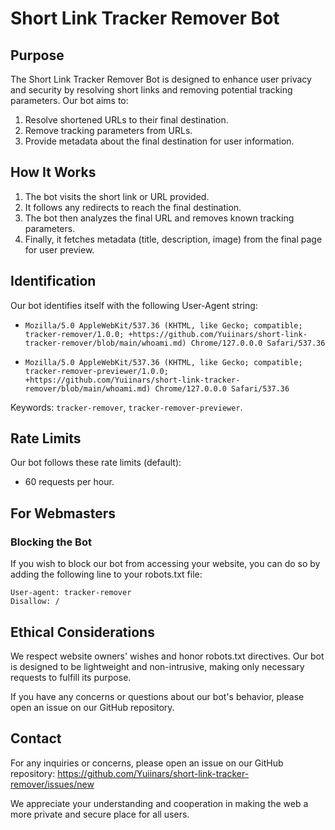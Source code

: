# Short Link Tracker Remover Bot

## Purpose

The Short Link Tracker Remover Bot is designed to enhance user privacy and security by resolving short links and removing potential tracking parameters. Our bot aims to:

1. Resolve shortened URLs to their final destination.
2. Remove tracking parameters from URLs.
3. Provide metadata about the final destination for user information.

## How It Works

1. The bot visits the short link or URL provided.
2. It follows any redirects to reach the final destination.
3. The bot then analyzes the final URL and removes known tracking parameters.
4. Finally, it fetches metadata (title, description, image) from the final page for user preview.

## Identification

Our bot identifies itself with the following User-Agent string:

- `Mozilla/5.0 AppleWebKit/537.36 (KHTML, like Gecko; compatible; tracker-remover/1.0.0; +https://github.com/Yuiinars/short-link-tracker-remover/blob/main/whoami.md) Chrome/127.0.0.0 Safari/537.36`

- `Mozilla/5.0 AppleWebKit/537.36 (KHTML, like Gecko; compatible; tracker-remover-previewer/1.0.0; +https://github.com/Yuiinars/short-link-tracker-remover/blob/main/whoami.md) Chrome/127.0.0.0 Safari/537.36`

Keywords: `tracker-remover`, `tracker-remover-previewer`.

## Rate Limits

Our bot follows these rate limits (default):

- 60 requests per hour.

## For Webmasters

### Blocking the Bot

If you wish to block our bot from accessing your website, you can do so by adding the following line to your robots.txt file:

```
User-agent: tracker-remover
Disallow: /
```

## Ethical Considerations

We respect website owners' wishes and honor robots.txt directives. Our bot is designed to be lightweight and non-intrusive, making only necessary requests to fulfill its purpose.

If you have any concerns or questions about our bot's behavior, please open an issue on our GitHub repository.

## Contact

For any inquiries or concerns, please open an issue on our GitHub repository:
<https://github.com/Yuiinars/short-link-tracker-remover/issues/new>

We appreciate your understanding and cooperation in making the web a more private and secure place for all users.